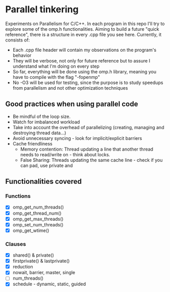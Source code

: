 # Parallel tinkering

Experiments on Parallelism for C/C++. In each program in this repo I'll try to explore some of the omp.h functionalities. 
Aiming to build a future "quick reference", there is a structure in every .cpp file you see here. Currently, it consists of:

* Each .cpp file header will contain my observations on the program's behavior
* They will be verbose, not only for future reference but to assure I understand what I'm doing on every step
* So far, everything will be done using the omp.h library, meaning you have to compile with the flag "-fopenmp"
* No -O3 will be used for testing, since the purpose is to study speedups from parallelism and not other optimization techniques

## Good practices when using parallel code

* Be mindful of the loop size.
* Watch for imbalanced workload
* Take into account the overhead of parallelizing (creating, managing and destroying thread data...)
* Avoid unnecessary syncing - look for implicit/explicit barriers
* Cache friendliness
  * Memory contention: Thread updating a line that another thread needs to read/write on - think about locks.
  * False Sharing: Threads updating the same cache line - check if you can pad, use private and 

## Functionalities covered

### Functions
- [X] omp_get_num_threads()
- [X] omp_get_thread_num()
- [X] omp_get_max_threads()
- [X] omp_set_num_threads()
- [X] omp_get_wtime()

### Clauses
- [X] shared() & private()
- [X] firstprivate() & lastprivate()
- [X] reduction
- [X] nowait, barrier, master, single
- [ ] num_threads()
- [X] schedule - dynamic, static, guided
